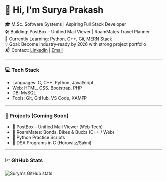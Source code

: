 # 👋 Hi, I'm Surya Prakash

🎓 M.Sc. Software Systems | Aspiring Full Stack Developer  
🛠️ Building: PostBox – Unified Mail Viewer | RoamMates Travel Planner  
🌱 Currently Learning: Python, C++, Git, MERN Stack  
💡 Goal: Become industry-ready by 2026 with strong project portfolio  
📬 Contact: [LinkedIn](#) | [Email](#)

---

### 💻 Tech Stack
- Languages: C, C++, Python, JavaScript
- Web: HTML, CSS, Bootstrap, PHP
- DB: MySQL
- Tools: Git, GitHub, VS Code, XAMPP

---

### 📌 Projects (Coming Soon)
- 🔸 PostBox – Unified Mail Viewer (Web Tech)
- 🔸 RoamMates: Bonds, Bikes & Bucks (C++ / Web)
- 🔸 Python Practice Scripts
- 🔸 DSA Programs in C (Horowitz/Sahni)

---

### 📈 GitHub Stats
![Surya's GitHub stats](https://github-readme-stats.vercel.app/api?username=suryaprakash-2006&show_icons=true&theme=tokyonight)
